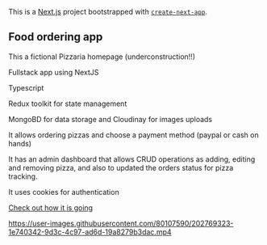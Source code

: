 This is a [Next.js](https://nextjs.org/) project bootstrapped with [`create-next-app`](https://github.com/vercel/next.js/tree/canary/packages/create-next-app).

## Food ordering app

This a fictional Pizzaria homepage (underconstruction!!)

Fullstack app using NextJS 

Typescript 

Redux toolkit for state management

MongoBD for data storage and Cloudinay for images uploads

It allows ordering pizzas and choose a payment method (paypal or cash on hands)

It has an admin dashboard that allows CRUD operations as adding, editing and removing pizza,
and also to updated the orders status for pizza tracking.

It uses cookies for authentication

[Check out how it is going](https://pizzaria-dondani.vercel.app/)


https://user-images.githubusercontent.com/80107590/202769323-1e740342-9d3c-4c97-ad6d-19a8279b3dac.mp4

